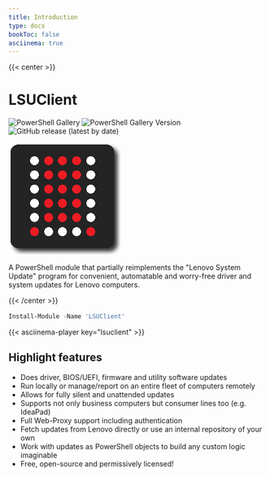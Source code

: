 ```yaml
---
title: Introduction
type: docs
bookToc: false
asciinema: true
---
```


{{< center >}}

# LSUClient

![PowerShell Gallery](https://img.shields.io/powershellgallery/dt/LSUClient?label=PowerShell%20Gallery&logo=Powershell&logoColor=FFFFFF&style=flat)
![PowerShell Gallery Version](https://img.shields.io/powershellgallery/v/lsuclient?label=Latest&logo=powershell&logoColor=FFF)
![GitHub release (latest by date)](https://img.shields.io/github/v/release/jantari/lsuclient?label=Latest&logo=github)

![logo](./logo_220px.png)

A PowerShell module that partially reimplements the "Lenovo System Update" program for convenient,
automatable and worry-free driver and system updates for Lenovo computers.

{{< /center >}}

```powershell
Install-Module -Name 'LSUClient'
```

{{< asciinema-player key="lsuclient" >}}

## Highlight features

- Does driver, BIOS/UEFI, firmware and utility software updates
- Run locally or manage/report on an entire fleet of computers remotely
- Allows for fully silent and unattended updates
- Supports not only business computers but consumer lines too (e.g. IdeaPad)
- Full Web-Proxy support including authentication
- Fetch updates from Lenovo directly or use an internal repository of your own
- Work with updates as PowerShell objects to build any custom logic imaginable
- Free, open-source and permissively licensed!
